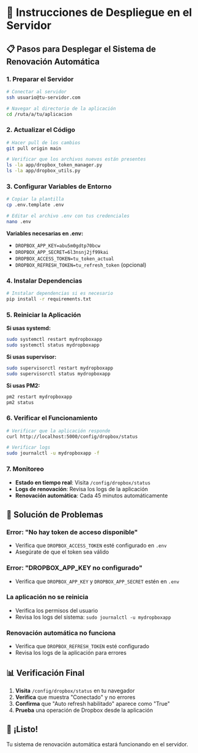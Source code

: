 # 🚀 Instrucciones de Despliegue en el Servidor

## 📋 Pasos para Desplegar el Sistema de Renovación Automática

### 1. Preparar el Servidor

```bash
# Conectar al servidor
ssh usuario@tu-servidor.com

# Navegar al directorio de la aplicación
cd /ruta/a/tu/aplicacion
```

### 2. Actualizar el Código

```bash
# Hacer pull de los cambios
git pull origin main

# Verificar que los archivos nuevos están presentes
ls -la app/dropbox_token_manager.py
ls -la app/dropbox_utils.py
```

### 3. Configurar Variables de Entorno

```bash
# Copiar la plantilla
cp .env.template .env

# Editar el archivo .env con tus credenciales
nano .env
```

**Variables necesarias en .env:**
- `DROPBOX_APP_KEY=abu5m0gdtp70bcw`
- `DROPBOX_APP_SECRET=6l3nsnj2jf99kai`
- `DROPBOX_ACCESS_TOKEN=tu_token_actual`
- `DROPBOX_REFRESH_TOKEN=tu_refresh_token` (opcional)

### 4. Instalar Dependencias

```bash
# Instalar dependencias si es necesario
pip install -r requirements.txt
```

### 5. Reiniciar la Aplicación

**Si usas systemd:**
```bash
sudo systemctl restart mydropboxapp
sudo systemctl status mydropboxapp
```

**Si usas supervisor:**
```bash
sudo supervisorctl restart mydropboxapp
sudo supervisorctl status mydropboxapp
```

**Si usas PM2:**
```bash
pm2 restart mydropboxapp
pm2 status
```

### 6. Verificar el Funcionamiento

```bash
# Verificar que la aplicación responde
curl http://localhost:5000/config/dropbox/status

# Verificar logs
sudo journalctl -u mydropboxapp -f
```

### 7. Monitoreo

- **Estado en tiempo real**: Visita `/config/dropbox/status`
- **Logs de renovación**: Revisa los logs de la aplicación
- **Renovación automática**: Cada 45 minutos automáticamente

## 🔧 Solución de Problemas

### Error: "No hay token de acceso disponible"
- Verifica que `DROPBOX_ACCESS_TOKEN` esté configurado en `.env`
- Asegúrate de que el token sea válido

### Error: "DROPBOX_APP_KEY no configurado"
- Verifica que `DROPBOX_APP_KEY` y `DROPBOX_APP_SECRET` estén en `.env`

### La aplicación no se reinicia
- Verifica los permisos del usuario
- Revisa los logs del sistema: `sudo journalctl -u mydropboxapp`

### Renovación automática no funciona
- Verifica que `DROPBOX_REFRESH_TOKEN` esté configurado
- Revisa los logs de la aplicación para errores

## 📊 Verificación Final

1. **Visita** `/config/dropbox/status` en tu navegador
2. **Verifica** que muestra "Conectado" y no errores
3. **Confirma** que "Auto refresh habilitado" aparece como "True"
4. **Prueba** una operación de Dropbox desde la aplicación

## 🎉 ¡Listo!

Tu sistema de renovación automática estará funcionando en el servidor. 